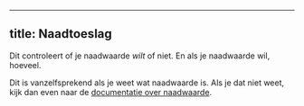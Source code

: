 ***

## title: Naadtoeslag

Dit controleert of je naadwaarde *wilt* of niet. En als je naadwaarde wil, hoeveel.

Dit is vanzelfsprekend als je weet wat naadwaarde is. Als je dat niet weet, kijk dan even naar de [documentatie over naadwaarde](/docs/sewing/seam-allowance).
